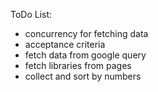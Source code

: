 ToDo List:

- concurrency for fetching data
- acceptance criteria
- fetch data from google query
- fetch libraries from pages
- collect and sort by numbers